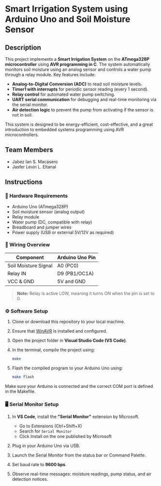 # Smart Irrigation System using Arduino Uno and Soil Moisture Sensor

## Description

This project implements a **Smart Irrigation System** on the **ATmega328P microcontroller** using **AVR programming in C**. The system automatically monitors soil moisture using an analog sensor and controls a water pump through a relay module. Key features include:

* **Analog-to-Digital Conversion (ADC)** to read soil moisture levels.
* **Timer1 with interrupts** for periodic sensor reading (every 1 second).
* **Relay control** for automated water pump switching.
* **UART serial communication** for debugging and real-time monitoring via the serial monitor.
* **Air detection logic** to prevent the pump from activating if the sensor is not in soil.

This system is designed to be energy-efficient, cost-effective, and a great introduction to embedded systems programming using AVR microcontrollers.

## Team Members

* Jabez Ian S. Macasero
* Jasfer Levin L. Eltanal

## Instructions

### 🧰 Hardware Requirements

* Arduino Uno (ATmega328P)
* Soil moisture sensor (analog output)
* Relay module
* Water pump (DC, compatible with relay)
* Breadboard and jumper wires
* Power supply (USB or external 5V/12V as required)

### 🔌 Wiring Overview

| Component            | Arduino Uno Pin |
| -------------------- | --------------- |
| Soil Moisture Signal | A0 (PC0)        |
| Relay IN             | D9 (PB1/OC1A)   |
| VCC & GND            | 5V and GND      |

> **Note:** Relay is active LOW, meaning it turns ON when the pin is set to 0.

### ⚙️ Software Setup

1. Clone or download this repository to your local machine.
2. Ensure that [WinAVR](http://winavr.sourceforge.net/) is installed and configured.
3. Open the project folder in **Visual Studio Code (VS Code)**.
4. In the terminal, compile the project using:

   ```bash
   make
   ```
5. Flash the compiled program to your Arduino Uno using:

   ```bash
   make flash
   ```

Make sure your Arduino is connected and the correct COM port is defined in the Makefile.

### 🖥️ Serial Monitor Setup

1. In **VS Code**, install the **"Serial Monitor"** extension by Microsoft.

   * Go to Extensions (Ctrl+Shift+X)
   * Search for `Serial Monitor`
   * Click Install on the one published by Microsoft
2. Plug in your Arduino Uno via USB.
3. Launch the Serial Monitor from the status bar or Command Palette.
4. Set baud rate to **9600 bps**.
5. Observe real-time messages: moisture readings, pump status, and air detection notices.

